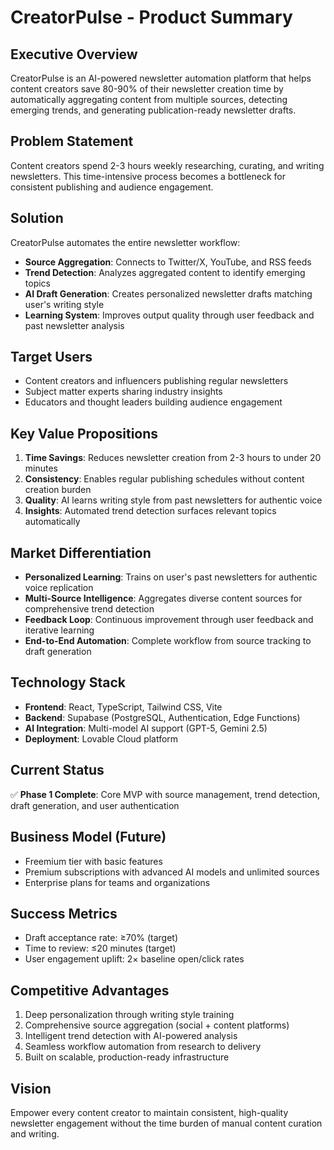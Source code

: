 # CreatorPulse - Product Summary

## Executive Overview
CreatorPulse is an AI-powered newsletter automation platform that helps content creators save 80-90% of their newsletter creation time by automatically aggregating content from multiple sources, detecting emerging trends, and generating publication-ready newsletter drafts.

## Problem Statement
Content creators spend 2-3 hours weekly researching, curating, and writing newsletters. This time-intensive process becomes a bottleneck for consistent publishing and audience engagement.

## Solution
CreatorPulse automates the entire newsletter workflow:
- **Source Aggregation**: Connects to Twitter/X, YouTube, and RSS feeds
- **Trend Detection**: Analyzes aggregated content to identify emerging topics
- **AI Draft Generation**: Creates personalized newsletter drafts matching user's writing style
- **Learning System**: Improves output quality through user feedback and past newsletter analysis

## Target Users
- Content creators and influencers publishing regular newsletters
- Subject matter experts sharing industry insights
- Educators and thought leaders building audience engagement

## Key Value Propositions
1. **Time Savings**: Reduces newsletter creation from 2-3 hours to under 20 minutes
2. **Consistency**: Enables regular publishing schedules without content creation burden
3. **Quality**: AI learns writing style from past newsletters for authentic voice
4. **Insights**: Automated trend detection surfaces relevant topics automatically

## Market Differentiation
- **Personalized Learning**: Trains on user's past newsletters for authentic voice replication
- **Multi-Source Intelligence**: Aggregates diverse content sources for comprehensive trend detection
- **Feedback Loop**: Continuous improvement through user feedback and iterative learning
- **End-to-End Automation**: Complete workflow from source tracking to draft generation

## Technology Stack
- **Frontend**: React, TypeScript, Tailwind CSS, Vite
- **Backend**: Supabase (PostgreSQL, Authentication, Edge Functions)
- **AI Integration**: Multi-model AI support (GPT-5, Gemini 2.5)
- **Deployment**: Lovable Cloud platform

## Current Status
✅ **Phase 1 Complete**: Core MVP with source management, trend detection, draft generation, and user authentication

## Business Model (Future)
- Freemium tier with basic features
- Premium subscriptions with advanced AI models and unlimited sources
- Enterprise plans for teams and organizations

## Success Metrics
- Draft acceptance rate: ≥70% (target)
- Time to review: ≤20 minutes (target)
- User engagement uplift: 2× baseline open/click rates

## Competitive Advantages
1. Deep personalization through writing style training
2. Comprehensive source aggregation (social + content platforms)
3. Intelligent trend detection with AI-powered analysis
4. Seamless workflow automation from research to delivery
5. Built on scalable, production-ready infrastructure

## Vision
Empower every content creator to maintain consistent, high-quality newsletter engagement without the time burden of manual content curation and writing.

